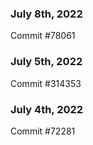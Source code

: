 ### July 8th, 2022

Commit #78061

### July 5th, 2022

Commit #314353


### July 4th, 2022

Commit #72281
